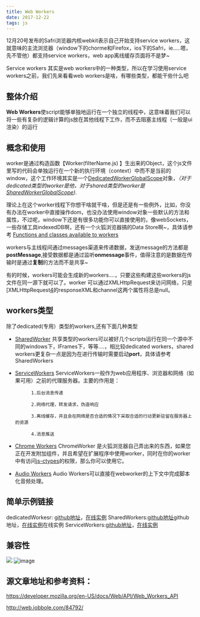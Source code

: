 ```yaml
---
title: Web Workers
date: 2017-12-22
tags: js
---
```

12月20号发布的Safri浏览器内核webkit表示自己开始支持service workers，这就意味的主流浏览器（window下的chorme和Firefox，ios下的Safri，ie.....嗯，先不管他）都支持service workers，web app离线缓存页面将不是梦~

Service workers 其实是web workers中的一种类型，所以在学习使用service workers之前，我们先来看看web workers是啥，有哪些类型，都能干些什么吧

## 整体介绍
**Web Workers**使script能够单独地运行在一个独立的线程中，这意味着我们可以将一些有复杂的逻辑计算的js放在其他线程下工作，而不去阻塞主线程（一般是ui渲染）的运行

## 概念和使用
worker是通过构造函数【Worker(filterName.js) 】生出来的Object，这个js文件里写的代码会单独运行在一个新的执行环境（context）中而不是当前的window，这个工作环境其实是一个[DedicatedWorkerGlobalScope][1]对象，*（对于dedicated类型的worker是他，对于shared类型的worker是[SharedWorkerGlobalScope][2])*.

理论上在这个worker线程下你想干啥就干啥，但是还是有一些例外，比如，你没有办法在worker中直接操作dom，也没办法使用window对象一些默认的方法和属性，不过呢，window下还是有很多功能你可以直接使用的，像webSockets，一些存储工具indexedDB啊，还有一个火狐浏览器搞的Data Store啊~，具体请参考 [Functions and classes available to workers][3]

workers与主线程间通过messages渠道来传递数据，发送message的方法都是**postMessage**,接受数据都是通过监听**onmessage**事件，值得注意的是数据在传输时是通过**复制**的方法而不是共享~

有的时候，workers可能会生成新的workers....，只要这些构建这些workers的js文件在同一源下就可以了。worker 可以通过XMLHttpRequest来访问网络，只是[XMLHttpRequest[4]的responseXML和channel这两个属性将总是null。

## workers类型
除了dedicated(专用）类型的workers,还有下面几种类型

* [SharedWorker][4]
共享类型的workers可以被好几个scripts运行在同一个源中不同的windows下，IFrames下，等等....，相比较dedicated workers，shared workers更复杂一点是因为在进行传输时需要启动**port**，具体请参考SharedWorkers

* [ServiceWorkers][5]
ServiceWorkers一般作为web应用程序、浏览器和网络（如果可用）之前的代理服务器。主要的作用是：

            1.后台消息传递

            2.网络代理，转发请求，伪造响应

            3.离线缓存，并且会在网络是否合适的情况下采取合适的行动更新驻留在服务器上的资源

            4.消息推送

* [Chrome Workers][6]
ChromeWorker 是火狐浏览器自己弄出来的东西，如果您正在开发附加组件，并且希望在扩展程序中使用worker，同时在你的worker中有访问[js-ctypes][7]的权限，那么你可以使用它。

* [Audio Workers][8]
Audio Workers可以直接在webworker的上下文中完成脚本化音频处理。



## 简单示例链接
dedicatedWorkesr: [github地址][9]，[在线实例][10]
SharedWorkers:[github地址][11]github地址，[在线实例][12]在线实例
ServiceWorkers:[github地址][13]，[在线实例][14]


## 兼容性
![](https://upload-images.jianshu.io/upload_images/9673192-9c514f4c5cbe8181.png)
![image](https://user-images.githubusercontent.com/18004081/47764460-40b2d380-dd00-11e8-9e0b-3900adcbfb33.png)




## 源文章地址和参考资料：
https://developer.mozilla.org/en-US/docs/Web/API/Web_Workers_API

http://web.jobbole.com/84792/


  [1]: https://link.jianshu.com/?t=https://developer.mozilla.org/en-US/docs/Web/API/DedicatedWorkerGlobalScope
  [2]: https://developer.mozilla.org/en-US/docs/Web/API/SharedWorkerGlobalScope
  [3]: https://developer.mozilla.org/en-US/docs/Web/API/Web_Workers_API/Functions_and_classes_available_to_workers
  [4]: https://developer.mozilla.org/en-US/docs/Web/API/SharedWorker
  [5]: https://developer.mozilla.org/en-US/docs/Web/API/Service_Worker_API
  [6]: https://developer.mozilla.org/en-US/docs/Mozilla/Gecko/Chrome/API/ChromeWorker
  [7]: https://developer.mozilla.org/en-US/docs/Mozilla/js-ctypes
  [8]: https://developer.mozilla.org/en-US/docs/Web/API/Web_Audio_API#Audio_Workers
  [9]: https://github.com/mdn/simple-web-worker
  [10]: http://mdn.github.io/simple-web-worker/
  [11]: https://github.com/mdn/simple-shared-worker
  [12]: http://mdn.github.io/simple-shared-worker/
  [13]: https://github.com/mdn/sw-test/
  [14]: https://mdn.github.io/sw-test/





